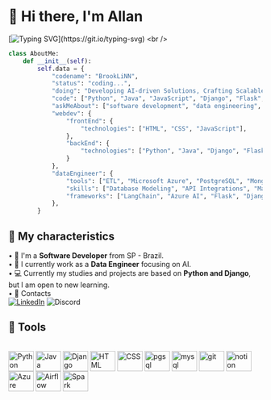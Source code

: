 # 📍 Hi there, I'm Allan 
[![Typing SVG](https://readme-typing-svg.demolab.com?font=Fira+Code&size=16&duration=3000&pause=200&color=00E1F7&multiline=true&width=600&height=100&lines=BrookLiNN%40AIcore%3A~%24+source+activate+neural_env;(neural_env)+BrookLiNN%40AIcore%3A~%24+python+manage.py+runserver;Starting+development+server+at+http%3A%2F%2F127.0.0.1%3A8000%2F;Quit+the+server+with+CONTROL-C.)](https://git.io/typing-svg)
<br />
```python
class AboutMe:
    def __init__(self):
        self.data = {
            "codename": "BrookLiNN",
            "status": "coding...",
            "doing": "Developing AI-driven Solutions, Crafting Scalable Data Pipelines and Software Engineering...",
            "code": ["Python", "Java", "JavaScript", "Django", "Flask", "SQL", "LangChain"],
            "askMeAbout": ["software development", "data engineering", "machine learning", "AI Solutions"],
            "webdev": {
                "frontEnd": {
                    "technologies": ["HTML", "CSS", "JavaScript"],
                },
                "backEnd": {
                    "technologies": ["Python", "Java", "Django", "Flask", "APIs RESTful"],
                }
            },
            "dataEngineer": {
                "tools": ["ETL", "Microsoft Azure", "PostgreSQL", "MongoDB", "MySQL"],
                "skills": ["Database Modeling", "API Integrations", "Machine Learning", "Automation"],
                "frameworks": ["LangChain", "Azure AI", "Flask", "Django"]
            },
        }
```
## 🔎 My characteristics
• 🐍 I'm a **Software Developer** from SP - Brazil.<br />
• 🧠 I currently work as a **Data Engineer** focusing on AI.<br />
• 💻 Currently my studies and projects are based on **Python and Django**, but I am open to new learning.<br />
• 📩 Contacts <br />
[![LinkedIn](https://img.shields.io/badge/linkedin-%230077B5.svg?style=for-the-badge&logo=linkedin&logoColor=white)](https://www.linkedin.com/in/allan-medeiros)
![Discord](https://img.shields.io/badge/brooklinn-%235865F2.svg?style=for-the-badge&logo=discord&logoColor=white)
<br />
## 🔨 Tools 
<div style="display: inline_block"><br>
  <img align="center" alt="Python" height="40" width="50" src="https://cdn.jsdelivr.net/gh/devicons/devicon@latest/icons/python/python-original.svg">
  <img align="center" alt="Java" height="40" width="50" src="https://cdn.jsdelivr.net/gh/devicons/devicon@latest/icons/java/java-original.svg">
  <img align="center" alt="Django" height="40" width="50" src="https://cdn.jsdelivr.net/gh/devicons/devicon@latest/icons/django/django-plain.svg">
  <img align="center" alt="HTML" height="40" width="50" src="https://cdn.jsdelivr.net/gh/devicons/devicon@latest/icons/html5/html5-original.svg">
  <img align="center" alt="CSS" height="40" width="50" src="https://cdn.jsdelivr.net/gh/devicons/devicon@latest/icons/css3/css3-original.svg">
  <img align="center" alt="pgsql" height="40" width="50" src="https://cdn.jsdelivr.net/gh/devicons/devicon@latest/icons/postgresql/postgresql-original.svg">
  <img align="center" alt="mysql" height="40" width="50" src="https://cdn.jsdelivr.net/gh/devicons/devicon@latest/icons/mysql/mysql-original.svg">
  <img align="center" alt="git" height="40" width="50" src="https://cdn.jsdelivr.net/gh/devicons/devicon@latest/icons/git/git-original.svg">
  <img align="center" alt="notion" height="40" width="50" src="https://cdn.jsdelivr.net/gh/devicons/devicon@latest/icons/notion/notion-original.svg">
  <img align="center" alt="Azure" height="40" width="50" src="https://cdn.jsdelivr.net/gh/devicons/devicon@latest/icons/azure/azure-original.svg">
  <img align="center" alt="Airflow" height="40" width="50" src="https://cdn.jsdelivr.net/gh/devicons/devicon@latest/icons/apacheairflow/apacheairflow-original-wordmark.svg">
  <img align="center" alt="Spark" height="40" width="50" src="https://cdn.jsdelivr.net/gh/devicons/devicon@latest/icons/apachespark/apachespark-original-wordmark.svg">
</div>
